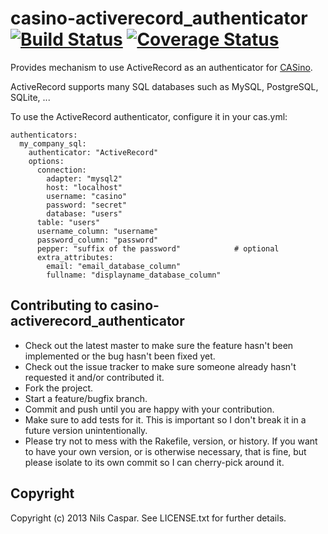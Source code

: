 # casino-activerecord_authenticator [![Build Status](https://travis-ci.org/rbCAS/casino-activerecord_authenticator.png?branch=master)](https://travis-ci.org/rbCAS/casino-activerecord_authenticator) [![Coverage Status](https://coveralls.io/repos/rbCAS/casino-activerecord_authenticator/badge.png)](https://coveralls.io/r/rbCAS/casino-activerecord_authenticator)

Provides mechanism to use ActiveRecord as an authenticator for [CASino](https://github.com/rbCAS/CASino).

ActiveRecord supports many SQL databases such as MySQL, PostgreSQL, SQLite, ...

To use the ActiveRecord authenticator, configure it in your cas.yml:

    authenticators:
      my_company_sql:
        authenticator: "ActiveRecord"
        options:
          connection:
            adapter: "mysql2"
            host: "localhost"
            username: "casino"
            password: "secret"
            database: "users"
          table: "users"
          username_column: "username"
          password_column: "password"
          pepper: "suffix of the password"            # optional
          extra_attributes:
            email: "email_database_column"
            fullname: "displayname_database_column"

## Contributing to casino-activerecord_authenticator

* Check out the latest master to make sure the feature hasn't been implemented or the bug hasn't been fixed yet.
* Check out the issue tracker to make sure someone already hasn't requested it and/or contributed it.
* Fork the project.
* Start a feature/bugfix branch.
* Commit and push until you are happy with your contribution.
* Make sure to add tests for it. This is important so I don't break it in a future version unintentionally.
* Please try not to mess with the Rakefile, version, or history. If you want to have your own version, or is otherwise necessary, that is fine, but please isolate to its own commit so I can cherry-pick around it.

## Copyright

Copyright (c) 2013 Nils Caspar. See LICENSE.txt
for further details.

